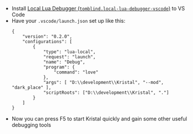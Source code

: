 - Install [Local Lua Debugger (`tomblind.local-lua-debugger-vscode`)](https://marketplace.visualstudio.com/items?itemName=tomblind.local-lua-debugger-vscode) to VS Code
- Have your `.vscode/launch.json` set up like this:
    ```jsonc
    {
        "version": "0.2.0",
        "configurations": [
            {
                "type": "lua-local",
                "request": "launch",
                "name": "Debug",
                "program": {
                    "command": "love"
                },
                "args": [ "D:\\development\\Kristal", "--mod", "dark_place" ],
                "scriptRoots": ["D:\\development\\Kristal", "."]
            }
        ]
    }
    ```
- Now you can press F5 to start Kristal quickly and gain some other useful debugging tools